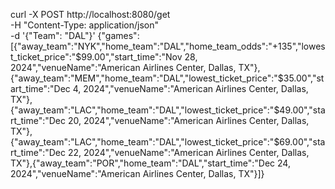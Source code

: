 curl -X POST http://localhost:8080/get \
-H "Content-Type: application/json" \
-d '{"Team": "DAL"}'
{"games":[{"away_team":"NYK","home_team":"DAL","home_team_odds":"+135","lowest_ticket_price":"$99.00","start_time":"Nov 28, 2024","venueName":"American Airlines Center, Dallas, TX"},{"away_team":"MEM","home_team":"DAL","lowest_ticket_price":"$35.00","start_time":"Dec 4, 2024","venueName":"American Airlines Center, Dallas, TX"},{"away_team":"LAC","home_team":"DAL","lowest_ticket_price":"$49.00","start_time":"Dec 20, 2024","venueName":"American Airlines Center, Dallas, TX"},{"away_team":"LAC","home_team":"DAL","lowest_ticket_price":"$69.00","start_time":"Dec 22, 2024","venueName":"American Airlines Center, Dallas, TX"},{"away_team":"POR","home_team":"DAL","start_time":"Dec 24, 2024","venueName":"American Airlines Center, Dallas, TX"}]}